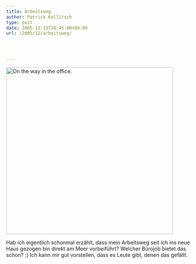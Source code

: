 ```yaml
---
title: Arbeitsweg
author: Patrick Kollitsch
type: post
date: 2005-12-15T20:45:00+00:00
url: /2005/12/arbeitsweg/




---
```

[<img width="455" src="//static.flickr.com/36/73990583_dcc4419214.jpg" alt="On the way in the office." />][1]

Hab ich eigentlich schonmal erz&auml;hlt, dass mein Arbeitsweg seit ich ins neue Haus gezogen bin direkt am Meer vorbeif&uuml;hrt? Welcher B&uuml;rojob bietet das schon? ;) Ich kann mir gut vorstellen, dass es Leute gibt, denen das gef&auml;llt.

 [1]: http://www.flickr.com/photos/schreibblogade/73990583/ "On the way in the office."